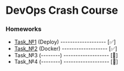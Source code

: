 # DevOps Crash Course
<h3>Homeworks</h3>

* [Task_№1](https://github.com/AlexanderMulyar/DevOps_CrashCourse/tree/master/Task_%E2%84%961) (Deploy) ------------------- [:white_check_mark:] 
* [Task_№2](https://github.com/AlexanderMulyar/DevOps_CrashCourse/tree/master/Task_%E2%84%962) (Docker) ------------------- [:white_check_mark:] 
* Task_№3 (--------) ------------------- [:black_square_button:]
* Task_№4 (--------) ------------------- [:black_square_button:]

